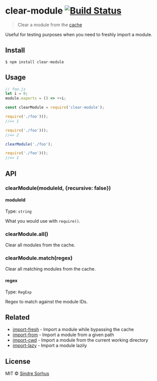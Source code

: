 # clear-module [![Build Status](https://travis-ci.org/sindresorhus/clear-module.svg?branch=master)](https://travis-ci.org/sindresorhus/clear-module)

> Clear a module from the [cache](https://nodejs.org/api/modules.html#modules_caching)

Useful for testing purposes when you need to freshly import a module.


## Install

```
$ npm install clear-module
```


## Usage

```js
// foo.js
let i = 0;
module.exports = () => ++i;
```

```js
const clearModule = require('clear-module');

require('./foo')();
//=> 1

require('./foo')();
//=> 2

clearModule('./foo');

require('./foo')();
//=> 1
```

## API

### clearModule(moduleId, {recursive: false})

#### moduleId

Type: `string`

What you would use with `require()`.

### clearModule.all()

Clear all modules from the cache.

### clearModule.match(regex)

Clear all matching modules from the cache.

#### regex

Type: `RegExp`

Regex to match against the module IDs.


## Related

- [import-fresh](https://github.com/sindresorhus/import-fresh) - Import a module while bypassing the cache
- [import-from](https://github.com/sindresorhus/import-from) - Import a module from a given path
- [import-cwd](https://github.com/sindresorhus/import-cwd) - Import a module from the current working directory
- [import-lazy](https://github.com/sindresorhus/import-lazy) - Import a module lazily


## License

MIT © [Sindre Sorhus](https://sindresorhus.com)
